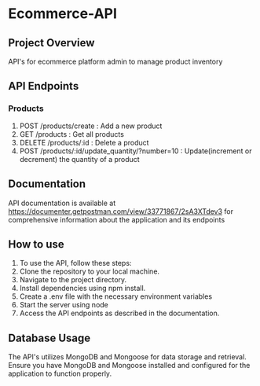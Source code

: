 # Ecommerce-API

## Project Overview

API's for ecommerce platform admin to manage product inventory

## API Endpoints

### Products

1) POST /products/create :  Add a new product<br>
2) GET /products : Get all products<br>
3) DELETE /products/:id  : Delete a product<br>
4) POST  /products/:id/update_quantity/?number=10 : Update(increment or decrement) the quantity of a product<br>

## Documentation

API documentation is available at https://documenter.getpostman.com/view/33771867/2sA3XTdev3 for comprehensive information about the application and its endpoints

## How to use

1) To use the API, follow these steps:<br>
2) Clone the repository to your local machine.<br>
3) Navigate to the project directory.<br>
4) Install dependencies using npm install.<br>
5) Create a .env file with the necessary environment variables<br>
6) Start the server using node <filename><br>
7) Access the API endpoints as described in the documentation.<br>

## Database Usage

The API's utilizes MongoDB and Mongoose for data storage and retrieval. Ensure you have MongoDB and Mongoose installed and configured for the application to function properly.




